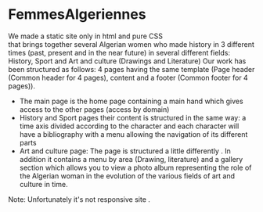 # FemmesAlgeriennes
 We made a static site only in html and pure CSS  
that brings together several Algerian women who made history in 3 different times
(past, present and in the near future) in several different fields: History, Sport and Art and culture (Drawings and Literature)
Our work has been structured as follows:
4 pages having the same template  (Page header (Common header for 4 pages), content and a footer (Common footer for 4 pages)).
- The main page is the home page containing a main hand which gives access to the other pages (access by domain)
- History and Sport pages their content is structured in the same way: a time axis divided according to the character and each character will have
a bibliography with a menu allowing the navigation of its different parts
- Art and culture page: The page is structured a little differently . In addition it contains a menu by area (Drawing, literature) and a gallery section which allows you to view a photo album representing the role of the Algerian woman in the evolution of the various fields of art and culture in time.

Note: Unfortunately it's not  responsive site .

 
